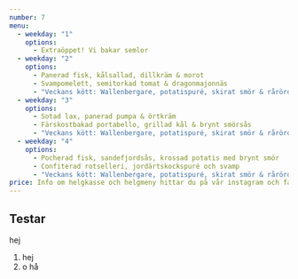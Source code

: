 ```yaml
---
number: 7
menu:
  - weekday: "1"
    options:
      - Extraöppet! Vi bakar semlor
  - weekday: "2"
    options:
      - Panerad fisk, kålsallad, dillkräm & morot
      - Svampomelett, semitorkad tomat & dragonmajonnäs
      - "Veckans kött: Wallenbergare, potatispuré, skirat smör & rårörda lingon"
  - weekday: "3"
    options:
      - Sotad lax, panerad pumpa & örtkräm
      - Färskostbakad portabello, grillad kål & brynt smörsås
      - "Veckans kött: Wallenbergare, potatispuré, skirat smör & rårörda lingon"
  - weekday: "4"
    options:
      - Pocherad fisk, sandefjordsås, krossad potatis med brynt smör
      - Confiterad rotselleri, jordärtskockspuré och svamp
      - "Veckans kött: Wallenbergare, potatispuré, skirat smör & rårörda lingon"
price: Info om helgkasse och helgmeny hittar du på vår instagram och facebooksida.
---
```

## Testar

hej

1. hej
2. o hå